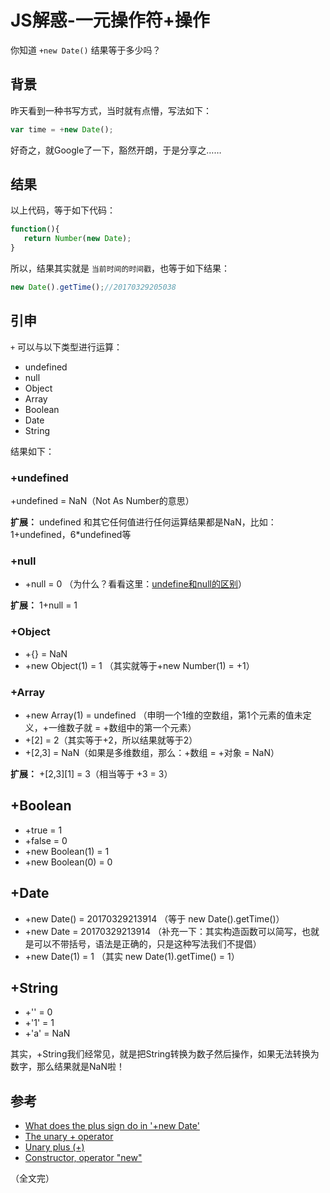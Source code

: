 # JS解惑-一元操作符+操作

你知道 `+new Date()` 结果等于多少吗？

## 背景

昨天看到一种书写方式，当时就有点懵，写法如下：

```js
var time = +new Date();
```

好奇之，就Google了一下，豁然开朗，于是分享之……

## 结果

以上代码，等于如下代码：

```js
function(){
   return Number(new Date);
}
```

所以，结果其实就是 `当前时间的时间戳`，也等于如下结果：

```js
new Date().getTime();//20170329205038
```

## 引申

`+` 可以与以下类型进行运算：

* undefined
* null
* Object
* Array
* Boolean
* Date
* String

结果如下：

### +undefined

+undefined = NaN（Not As Number的意思）

**扩展：** undefined 和其它任何值进行任何运算结果都是NaN，比如：1+undefined，6*undefined等

### +null

* +null = 0 （为什么？看看这里：[undefine和null的区别](http://www.night123.com/2016/night-js-disabuse-undefined-vs-null/)）

**扩展：** 1+null = 1

### +Object

* +{} = NaN
* +new Object(1) = 1 （其实就等于+new Number(1) = +1）

### +Array

* +new Array(1) = undefined （申明一个1维的空数组，第1个元素的值未定义，+一维数子就 = +数组中的第一个元素）
* +[2] = 2（其实等于+2，所以结果就等于2）
* +[2,3] = NaN（如果是多维数组，那么：+数组 = +对象 = NaN）

**扩展：** +[2,3][1] = 3（相当等于 +3 = 3）

## +Boolean

* +true = 1
* +false = 0
* +new Boolean(1) = 1
* +new Boolean(0) = 0

## +Date

* +new Date() = 20170329213914 （等于 new Date().getTime()）
* +new Date = 20170329213914 （补充一下：其实构造函数可以简写，也就是可以不带括号，语法是正确的，只是这种写法我们不提倡）
* +new Date(1) = 1 （其实 new Date(1).getTime() = 1）

## +String

* +'' = 0
* +'1' = 1
* +'a' = NaN

其实，+String我们经常见，就是把String转换为数子然后操作，如果无法转换为数字，那么结果就是NaN啦！

## 参考

* [What does the plus sign do in '+new Date'](http://stackoverflow.com/questions/221539/what-does-the-plus-sign-do-in-new-date)
* [The unary + operator](http://xkr.us/articles/javascript/unary-add/)
* [Unary plus (+)](https://developer.mozilla.org/en-US/docs/Web/JavaScript/Reference/Operators/Arithmetic_Operators#Unary_plus)
* [Constructor, operator "new"](http://javascript.info/constructor-new)

（全文完）
